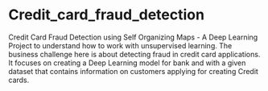 # Credit_card_fraud_detection
Credit Card Fraud Detection using Self Organizing Maps -
A Deep Learning Project to understand how to work with unsupervised learning.
The business challenge here is about detecting fraud in credit card applications. It focuses on creating a Deep Learning model for bank and with a given dataset that contains information on customers applying for creating Credit cards.
